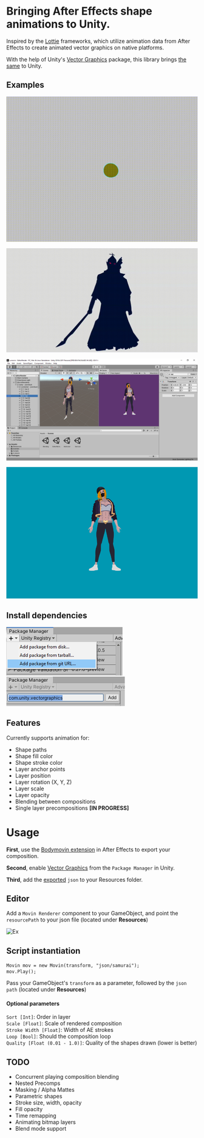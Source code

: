 # Bringing After Effects shape animations to Unity.

Inspired by the [Lottie](https://github.com/airbnb/lottie-web) frameworks, which utilize animation data from After Effects to create animated vector graphics on native platforms. 
  
With the help of Unity's [Vector Graphics](https://docs.unity3d.com/Packages/com.unity.vectorgraphics@1.0/manual/index.html) package, this library brings [the same](https://www.lottiefiles.com/) to Unity.


## Examples

![Ex1](Demos/blending.gif)

![Ex2](Demos/samurai.gif) 

![Ex3](Demos/editor-renderer.png) 

![Ex4](Demos/multicolor.png) 


## Install dependencies

![install](Demos/install1.png)
![install](Demos/install2.png)

  
## Features

Currently supports animation for: 

- Shape paths
- Shape fill color
- Shape stroke color
- Layer anchor points
- Layer position
- Layer rotation (X, Y, Z)
- Layer scale
- Layer opacity 
- Blending between compositions
- Single layer precompositions **[IN PROGRESS]**  


# Usage

**First**, use the [Bodymovin extension](https://creative.adobe.com/addons/products/12557) in After Effects to export your composition.

**Second**, enable [Vector Graphics](https://docs.unity3d.com/Packages/com.unity.vectorgraphics@1.0/manual/index.html) from the `Package Manager` in Unity.

**Third**, add the [exported](https://www.youtube.com/watch?v=5XMUJdjI0L8) `json` to your Resources folder.   


## Editor

Add a `Movin Renderer` component to your GameObject, and point the `resourcePath` to your json file (located under **Resources**)

![Ex](gifs/renderer.png)


## Script instantiation

```
Movin mov = new Movin(transform, "json/samurai");
mov.Play();
```

Pass your GameObject's `transform` as a parameter, followed by the `json path` (located under **Resources**)


#### Optional parameters

`Sort [Int]`: Order in layer  
`Scale [Float]`: Scale of rendered composition  
`Stroke Width [Float]`: Width of AE strokes  
`Loop [Bool]`: Should the composition loop  
`Quality [Float (0.01 - 1.0)]`: Quality of the shapes drawn (lower is better)  


## TODO

- Concurrent playing composition blending
- Nested Precomps
- Masking / Alpha Mattes
- Parametric shapes
- Stroke size, width, opacity
- Fill opacity
- Time remapping
- Animating bitmap layers
- Blend mode support
